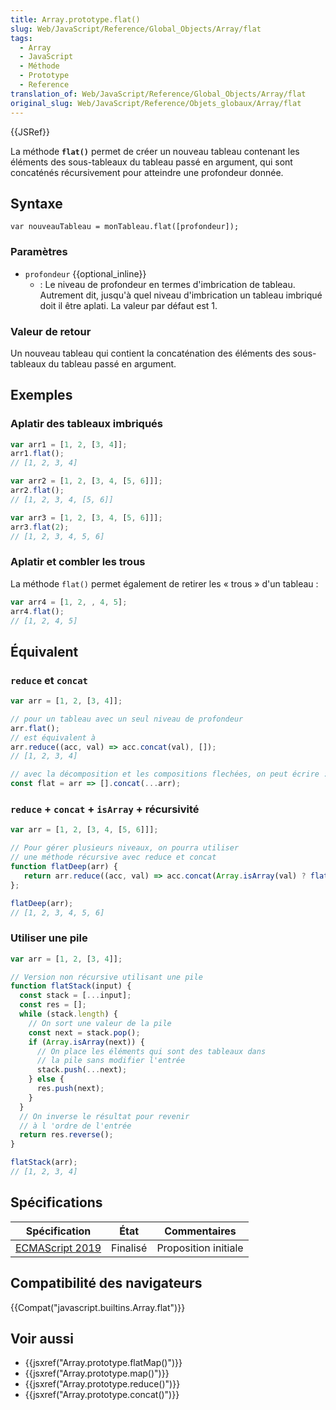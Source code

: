 ```yaml
---
title: Array.prototype.flat()
slug: Web/JavaScript/Reference/Global_Objects/Array/flat
tags:
  - Array
  - JavaScript
  - Méthode
  - Prototype
  - Reference
translation_of: Web/JavaScript/Reference/Global_Objects/Array/flat
original_slug: Web/JavaScript/Reference/Objets_globaux/Array/flat
---
```

{{JSRef}}

La méthode **`flat()`** permet de créer un nouveau tableau contenant les éléments des sous-tableaux du tableau passé en argument, qui sont concaténés récursivement pour atteindre une profondeur donnée.

## Syntaxe

    var nouveauTableau = monTableau.flat([profondeur]);

### Paramètres

- `profondeur` {{optional_inline}}
  - : Le niveau de profondeur en termes d'imbrication de tableau. Autrement dit, jusqu'à quel niveau d'imbrication un tableau imbriqué doit il être aplati. La valeur par défaut est 1.

### Valeur de retour

Un nouveau tableau qui contient la concaténation des éléments des sous-tableaux du tableau passé en argument.

## Exemples

### Aplatir des tableaux imbriqués

```js
var arr1 = [1, 2, [3, 4]];
arr1.flat();
// [1, 2, 3, 4]

var arr2 = [1, 2, [3, 4, [5, 6]]];
arr2.flat();
// [1, 2, 3, 4, [5, 6]]

var arr3 = [1, 2, [3, 4, [5, 6]]];
arr3.flat(2);
// [1, 2, 3, 4, 5, 6]
```

### Aplatir et combler les trous

La méthode `flat()` permet également de retirer les « trous » d'un tableau :

```js
var arr4 = [1, 2, , 4, 5];
arr4.flat();
// [1, 2, 4, 5]
```

## Équivalent

### `reduce` et `concat`

```js
var arr = [1, 2, [3, 4]];

// pour un tableau avec un seul niveau de profondeur
arr.flat();
// est équivalent à
arr.reduce((acc, val) => acc.concat(val), []);
// [1, 2, 3, 4]

// avec la décomposition et les compositions flechées, on peut écrire :
const flat = arr => [].concat(...arr);
```

### `reduce` + `concat` + `isArray` + récursivité

```js
var arr = [1, 2, [3, 4, [5, 6]]];

// Pour gérer plusieurs niveaux, on pourra utiliser
// une méthode récursive avec reduce et concat
function flatDeep(arr) {
   return arr.reduce((acc, val) => acc.concat(Array.isArray(val) ? flatDeep(val) : val), []);
};

flatDeep(arr);
// [1, 2, 3, 4, 5, 6]
```

### Utiliser une pile

```js
var arr = [1, 2, [3, 4]];

// Version non récursive utilisant une pile
function flatStack(input) {
  const stack = [...input];
  const res = [];
  while (stack.length) {
    // On sort une valeur de la pile
    const next = stack.pop();
    if (Array.isArray(next)) {
      // On place les éléments qui sont des tableaux dans
      // la pile sans modifier l'entrée
      stack.push(...next);
    } else {
      res.push(next);
    }
  }
  // On inverse le résultat pour revenir
  // à l 'ordre de l'entrée
  return res.reverse();
}

flatStack(arr);
// [1, 2, 3, 4]
```

## Spécifications

| Spécification                                                                                           | État     | Commentaires         |
| ------------------------------------------------------------------------------------------------------- | -------- | -------------------- |
| [ECMAScript 2019](https://www.ecma-international.org/ecma-262/10.0/index.html#sec-array.prototype.flat) | Finalisé | Proposition initiale |

## Compatibilité des navigateurs

{{Compat("javascript.builtins.Array.flat")}}

## Voir aussi

- {{jsxref("Array.prototype.flatMap()")}}
- {{jsxref("Array.prototype.map()")}}
- {{jsxref("Array.prototype.reduce()")}}
- {{jsxref("Array.prototype.concat()")}}
